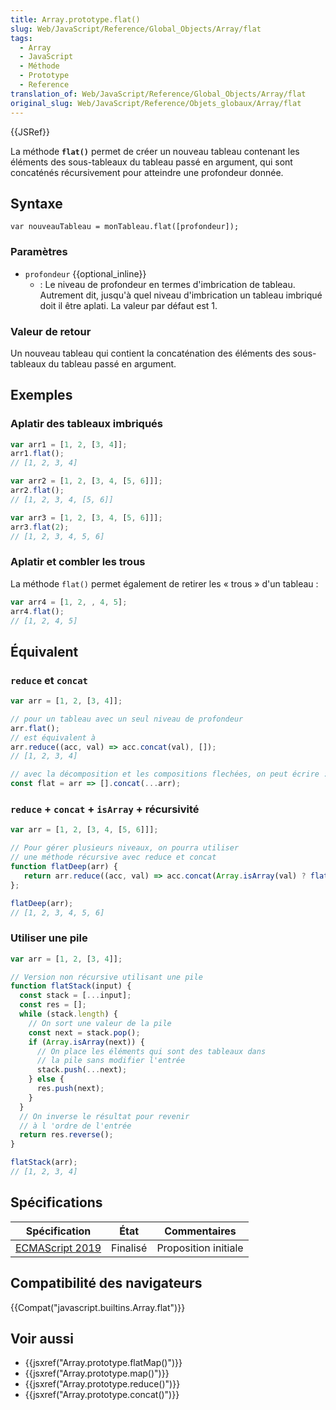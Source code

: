 ```yaml
---
title: Array.prototype.flat()
slug: Web/JavaScript/Reference/Global_Objects/Array/flat
tags:
  - Array
  - JavaScript
  - Méthode
  - Prototype
  - Reference
translation_of: Web/JavaScript/Reference/Global_Objects/Array/flat
original_slug: Web/JavaScript/Reference/Objets_globaux/Array/flat
---
```

{{JSRef}}

La méthode **`flat()`** permet de créer un nouveau tableau contenant les éléments des sous-tableaux du tableau passé en argument, qui sont concaténés récursivement pour atteindre une profondeur donnée.

## Syntaxe

    var nouveauTableau = monTableau.flat([profondeur]);

### Paramètres

- `profondeur` {{optional_inline}}
  - : Le niveau de profondeur en termes d'imbrication de tableau. Autrement dit, jusqu'à quel niveau d'imbrication un tableau imbriqué doit il être aplati. La valeur par défaut est 1.

### Valeur de retour

Un nouveau tableau qui contient la concaténation des éléments des sous-tableaux du tableau passé en argument.

## Exemples

### Aplatir des tableaux imbriqués

```js
var arr1 = [1, 2, [3, 4]];
arr1.flat();
// [1, 2, 3, 4]

var arr2 = [1, 2, [3, 4, [5, 6]]];
arr2.flat();
// [1, 2, 3, 4, [5, 6]]

var arr3 = [1, 2, [3, 4, [5, 6]]];
arr3.flat(2);
// [1, 2, 3, 4, 5, 6]
```

### Aplatir et combler les trous

La méthode `flat()` permet également de retirer les « trous » d'un tableau :

```js
var arr4 = [1, 2, , 4, 5];
arr4.flat();
// [1, 2, 4, 5]
```

## Équivalent

### `reduce` et `concat`

```js
var arr = [1, 2, [3, 4]];

// pour un tableau avec un seul niveau de profondeur
arr.flat();
// est équivalent à
arr.reduce((acc, val) => acc.concat(val), []);
// [1, 2, 3, 4]

// avec la décomposition et les compositions flechées, on peut écrire :
const flat = arr => [].concat(...arr);
```

### `reduce` + `concat` + `isArray` + récursivité

```js
var arr = [1, 2, [3, 4, [5, 6]]];

// Pour gérer plusieurs niveaux, on pourra utiliser
// une méthode récursive avec reduce et concat
function flatDeep(arr) {
   return arr.reduce((acc, val) => acc.concat(Array.isArray(val) ? flatDeep(val) : val), []);
};

flatDeep(arr);
// [1, 2, 3, 4, 5, 6]
```

### Utiliser une pile

```js
var arr = [1, 2, [3, 4]];

// Version non récursive utilisant une pile
function flatStack(input) {
  const stack = [...input];
  const res = [];
  while (stack.length) {
    // On sort une valeur de la pile
    const next = stack.pop();
    if (Array.isArray(next)) {
      // On place les éléments qui sont des tableaux dans
      // la pile sans modifier l'entrée
      stack.push(...next);
    } else {
      res.push(next);
    }
  }
  // On inverse le résultat pour revenir
  // à l 'ordre de l'entrée
  return res.reverse();
}

flatStack(arr);
// [1, 2, 3, 4]
```

## Spécifications

| Spécification                                                                                           | État     | Commentaires         |
| ------------------------------------------------------------------------------------------------------- | -------- | -------------------- |
| [ECMAScript 2019](https://www.ecma-international.org/ecma-262/10.0/index.html#sec-array.prototype.flat) | Finalisé | Proposition initiale |

## Compatibilité des navigateurs

{{Compat("javascript.builtins.Array.flat")}}

## Voir aussi

- {{jsxref("Array.prototype.flatMap()")}}
- {{jsxref("Array.prototype.map()")}}
- {{jsxref("Array.prototype.reduce()")}}
- {{jsxref("Array.prototype.concat()")}}
